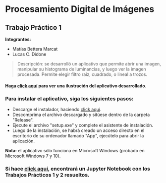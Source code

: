 # Procesamiento Digital de Imágenes
## Trabajo Práctico 1

**Integrantes:**
- Matías Bettera Marcat
- Lucas C. Didone

> Descripción: se desarrolló un aplicativo que permite abrir una imagen, manipular su histograma de luminancias, y luego ver la imagen procesada. Permite elegir filtro raíz, cuadrado, o lineal a trozos.

#### Haga [click aquí](https://drive.google.com/file/d/1Q7Hn3m13EsYYrcxz06ETayp3ZesdLG_h/view?usp=sharing "click aquí") para ver una ilustración del aplicativo desarrollado.

### Para instalar el aplicativo, siga los siguientes pasos:

- Descarge el instalador, haciendo [click aquí](https://drive.google.com/drive/folders/1256mnddf2IdWvNuvF3hC-1e-J8fel1k1?usp=sharing "click aquí").
- Descomprima el archivo descargado  y sitúese dentro de la carpeta "Release".
- Ejecute el archivo "setup.exe" y complete el asistente de instalación.
- Luego de la instalación, se habrá creado un acceso directo en el escritorio de su ordenador llamado "App", ejecútelo para abrir la aplicación.

**Nota:** el aplicativo sólo funciona en Microsoft Windows (probado en Microsoft Windows 7 y 10).

### Si hace [click aquí](https://drive.google.com/file/d/1ruObB_jpR9r4olw5eFlpm45E5tU_-hKL/view?usp=sharing "click aquí"), encontrará un Jupyter Notebook con los Trabajos Prácticos 1 y 2 resueltos.
